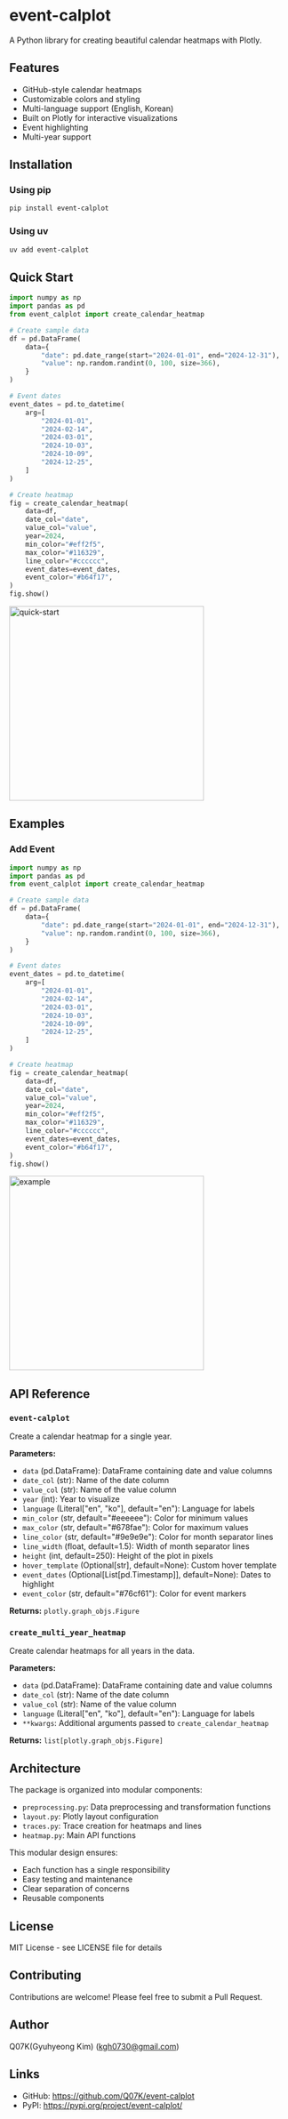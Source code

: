 # event-calplot

A Python library for creating beautiful calendar heatmaps with Plotly.

## Features

- GitHub-style calendar heatmaps
- Customizable colors and styling
- Multi-language support (English, Korean)
- Built on Plotly for interactive visualizations
- Event highlighting
- Multi-year support

## Installation

### Using pip

```bash
pip install event-calplot
```

### Using uv

```bash
uv add event-calplot
```


## Quick Start

```python
import numpy as np
import pandas as pd
from event_calplot import create_calendar_heatmap

# Create sample data
df = pd.DataFrame(
    data={
        "date": pd.date_range(start="2024-01-01", end="2024-12-31"),
        "value": np.random.randint(0, 100, size=366),
    }
)

# Event dates
event_dates = pd.to_datetime(
    arg=[
        "2024-01-01",
        "2024-02-14",
        "2024-03-01",
        "2024-10-03",
        "2024-10-09",
        "2024-12-25",
    ]
)

# Create heatmap
fig = create_calendar_heatmap(
    data=df,
    date_col="date",
    value_col="value",
    year=2024,
    min_color="#eff2f5",
    max_color="#116329",
    line_color="#cccccc",
    event_dates=event_dates,
    event_color="#b64f17",
)
fig.show()
```
<img src="./assets/quick_start.svg" alt="quick-start" height="350"/>

## Examples

### Add Event

```python
import numpy as np
import pandas as pd
from event_calplot import create_calendar_heatmap

# Create sample data
df = pd.DataFrame(
    data={
        "date": pd.date_range(start="2024-01-01", end="2024-12-31"),
        "value": np.random.randint(0, 100, size=366),
    }
)

# Event dates
event_dates = pd.to_datetime(
    arg=[
        "2024-01-01",
        "2024-02-14",
        "2024-03-01",
        "2024-10-03",
        "2024-10-09",
        "2024-12-25",
    ]
)

# Create heatmap
fig = create_calendar_heatmap(
    data=df,
    date_col="date",
    value_col="value",
    year=2024,
    min_color="#eff2f5",
    max_color="#116329",
    line_color="#cccccc",
    event_dates=event_dates,
    event_color="#b64f17",
)
fig.show()

```
<img src="./assets/example.svg" alt="example" height="350"/>


## API Reference

### `event-calplot`
Create a calendar heatmap for a single year.

**Parameters:**

- `data` (pd.DataFrame): DataFrame containing date and value columns
- `date_col` (str): Name of the date column
- `value_col` (str): Name of the value column
- `year` (int): Year to visualize
- `language` (Literal["en", "ko"], default="en"): Language for labels
- `min_color` (str, default="#eeeeee"): Color for minimum values
- `max_color` (str, default="#678fae"): Color for maximum values
- `line_color` (str, default="#9e9e9e"): Color for month separator lines
- `line_width` (float, default=1.5): Width of month separator lines
- `height` (int, default=250): Height of the plot in pixels
- `hover_template` (Optional[str], default=None): Custom hover template
- `event_dates` (Optional[List[pd.Timestamp]], default=None): Dates to highlight
- `event_color` (str, default="#76cf61"): Color for event markers

**Returns:** `plotly.graph_objs.Figure`

### `create_multi_year_heatmap`

Create calendar heatmaps for all years in the data.

**Parameters:**

- `data` (pd.DataFrame): DataFrame containing date and value columns
- `date_col` (str): Name of the date column
- `value_col` (str): Name of the value column
- `language` (Literal["en", "ko"], default="en"): Language for labels
- `**kwargs`: Additional arguments passed to `create_calendar_heatmap`

**Returns:** `list[plotly.graph_objs.Figure]`

## Architecture

The package is organized into modular components:

- `preprocessing.py`: Data preprocessing and transformation functions
- `layout.py`: Plotly layout configuration
- `traces.py`: Trace creation for heatmaps and lines
- `heatmap.py`: Main API functions

This modular design ensures:
- Each function has a single responsibility
- Easy testing and maintenance
- Clear separation of concerns
- Reusable components

## License

MIT License - see LICENSE file for details

## Contributing

Contributions are welcome! Please feel free to submit a Pull Request.

## Author

Q07K(Gyuhyeong Kim) (kgh0730@gmail.com)

## Links

- GitHub: https://github.com/Q07K/event-calplot
- PyPI: https://pypi.org/project/event-calplot/